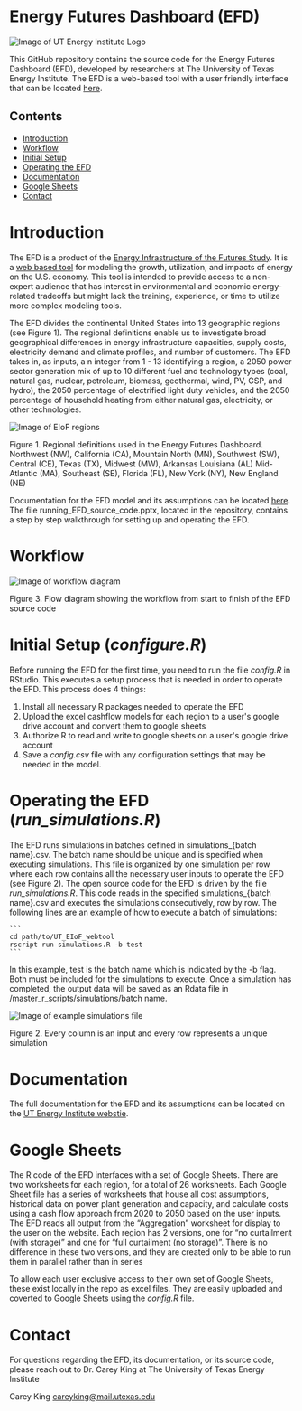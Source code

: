 # Energy Futures Dashboard (EFD)

![Image of UT Energy Institute Logo](https://github.com/ut-energy-institute/UT_EIoF_webtool/blob/7941cb97ccaf1fb48a02933b714a1b71381cd66c/images/RGB_formal_Energy_Institute.png)

This GitHub repository contains the source code for the Energy Futures Dashboard (EFD), developed by researchers at The University of Texas Energy Institute. The EFD is a web-based tool with a user friendly interface that can be located [here](http://energyfuturesdashboard.energy.utexas.edu/).

## Contents

* [Introduction](#Introduction)
* [Workflow](#Workflow)
* [Initial Setup](#Setup)
* [Operating the EFD](#Operating)
* [Documentation](#Documentation)
* [Google Sheets](#GoogleSheets)
* [Contact](#Contact)

<a name="Introduction"></a>
# Introduction
The EFD is a product of the [Energy Infrastructure of the Futures Study](https://energy.utexas.edu/policy/eiof). It is a [web based tool](http://energyfuturesdashboard.energy.utexas.edu/) for modeling the growth, utilization, and impacts of energy on the U.S. economy. This tool is intended to provide access to a non-expert audience that has interest in environmental and economic energy-related tradeoffs but might lack the training, experience, or time to utilize more complex modeling tools.

The EFD divides the continental United States into 13 geographic regions (see Figure 1). The regional definitions enable us to investigate broad geographical differences in energy infrastructure capacities, supply costs, electricity demand and climate profiles, and number of customers. The EFD takes in, as inputs, a n integer from 1 - 13 identifying a region,  a 2050 power sector generation mix of up to 10 different fuel and technology types (coal, natural gas, nuclear, petroleum, biomass, geothermal, wind, PV, CSP, and hydro), the 2050 percentage of electrified light duty vehicles, and the 2050 percentage of household heating from either natural gas, electricity, or other technologies.

![Image of EIoF regions](https://github.com/ut-energy-institute/UT_EIoF_webtool/blob/8f2b11b6118319aec0d16d7081773b9dcb66086a/images/eiof_regions.png)

Figure 1. Regional definitions used in the Energy Futures Dashboard. Northwest (NW), California (CA), Mountain North (MN), Southwest (SW), Central (CE), Texas (TX), Midwest (MW), Arkansas Louisiana (AL) Mid-Atlantic (MA), Southeast (SE), Florida (FL), New York (NY), New England (NE)


Documentation for the EFD model and its assumptions can be located [here](https://energy.utexas.edu/energy-futures-dashboard-documentation).
The file running_EFD_source_code.pptx, located in the repository, contains a step by step walkthrough for setting up and operating the EFD.

<a name="Workflow"></a>
# Workflow

![Image of workflow diagram](https://github.com/ut-energy-institute/UT_EIoF_webtool/blob/9a9da91fe97eb504fcac38e3701dc84f328d37fb/images/flow_diagram.png)

Figure 3. Flow diagram showing the workflow from start to finish of the EFD source code

<a name="Setup"></a>
# Initial Setup (_configure.R_)

Before running the EFD for the first time, you need to run the file _config.R_ in RStudio. This executes a setup process that is needed in order to operate the EFD. This process does 4 things:
  1. Install all necessary R packages needed to operate the EFD
  2. Upload the excel cashflow models for each region to a user's google drive account and convert them to google sheets
  3. Authorize R to read and write to google sheets on a user's google drive account
  4. Save a _config.csv_ file with any configuration settings that may be needed in the model.

<a name="Operating"></a>
# Operating the EFD (_run_simulations.R_)

The EFD runs simulations in batches defined in simulations_{batch name}.csv. The batch name should be unique and is specified when executing simulations. This file is organized by one simulation per row where each row contains all the necessary user inputs to operate the EFD (see Figure 2). The open source code for the EFD is driven by the file _run_simulations.R_. This code reads in the specified simulations_{batch name}.csv and executes the simulations consecutively, row by row. The following lines are an example of how to execute a batch of simulations: 
    
    ```
    cd path/to/UT_EIoF_webtool
    rscript run simulations.R -b test
    ```
    
In this example, test is the batch name which is indicated by the -b flag. Both must be included for the simulations to execute. Once a simulation has completed, the output data will be saved as an Rdata file in /master_r_scripts/simulations/batch name. 

![Image of example simulations file](https://github.com/ut-energy-institute/UT_EIoF_webtool/blob/8f2b11b6118319aec0d16d7081773b9dcb66086a/images/simulation_test.png)

Figure 2. Every column is an input and every row represents a unique simulation

<a name="Documentation"></a>
# Documentation
The full documentation for the EFD and its assumptions can be located on the [UT Energy Institute webstie](https://energy.utexas.edu/energy-futures-dashboard-documentation). 


<a name="GoogleSheets"></a>
# Google Sheets

The R code of the EFD interfaces with a set of Google Sheets. There are two worksheets for each region, for a total of 26 worksheets. Each Google Sheet file has a series of worksheets that house all cost assumptions, historical data on power plant generation and capacity, and calculate costs using a cash flow approach from 2020 to 2050 based on the user inputs.  The EFD reads all output from the “Aggregation” worksheet for display to the user on the website.  Each region has 2 versions, one for “no curtailment (with storage)” and one for “full curtailment (no storage)”.  There is no difference in these two versions, and they are created only to be able to run them in parallel rather than in series

To allow each user exclusive access to their own set of Google Sheets, these exist locally in the repo as excel files. They are easily uploaded and coverted to Google Sheets using the _config.R_ file. 

<a name="Contact"></a>
# Contact

For questions regarding the EFD, its documentation, or its source code, please reach out to Dr. Carey King at The University of Texas Energy Institute

Carey King
careyking@mail.utexas.edu
